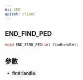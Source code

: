 ```yaml
---
ns: CFX
apiset: client
---
```

## END_FIND_PED

```c
void END_FIND_PED(int findHandle);
```


## 參數
* **findHandle**: 


